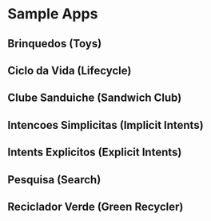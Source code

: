 # Sample Apps

## Brinquedos (Toys)

## Ciclo da Vida (Lifecycle)

## Clube Sanduiche (Sandwich Club)

## Intencoes Simplicitas (Implicit Intents)

## Intents Explicitos (Explicit Intents)

## Pesquisa (Search)

## Reciclador Verde (Green Recycler)

